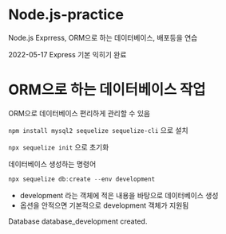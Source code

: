 # Node.js-practice
Node.js Exprress, ORM으로 하는 데이터베이스, 배포등을 연습

2022-05-17 Express 기본 익히기 완료

# ORM으로 하는 데이터베이스 작업

ORM으로 데이터베이스 편리하게 관리할 수 있음

`npm install mysql2 sequelize sequelize-cli` 으로 설치

`npx sequelize init` 으로 초기화

데이터베이스 생성하는 명령어

```jsx
npx sequelize db:create --env development
```

- development 라는 객체에 적은 내용을 바탕으로 데이터베이스 생성
- 옵션을 안적으면 기본적으로 development 객체가 지원됨

Database database_development created.
